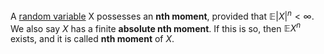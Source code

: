 A [random variable](random%20variable.md) X possesses an **nth moment**, provided that $\mathbb{E}|X|^n < \infty$. We also say $X$ has a finite **absolute nth moment**. If this is so, then $\mathbb{E}X^n$ exists, and it is called **nth moment** of $X$.